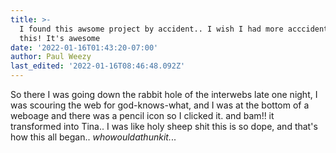 ```yaml
---
title: >-
  I found this awsome project by accident.. I wish I had more acccidents like
  this! It's awesome
date: '2022-01-16T01:43:20-07:00'
author: Paul Weezy
last_edited: '2022-01-16T08:46:48.092Z'
---
```

So there I was going down the rabbit hole of the interwebs late one night, I was scouring the web for god-knows-what, and I was at the bottom of a weboage and there was a pencil icon so I clicked it. and bam!! it transformed into Tina.. I was like holy sheep shit this is so dope, and that's how this all began.. _whowouldathunkit._..